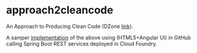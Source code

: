 # approach2cleancode

An Approach to Producing Clean Code (DZone <a href="https://dzone.com/links/an-approach-to-producing-clean-code.html">link</a>).

A samper <a href="https://mapteb.github.io/approach2cleancode/v1.0/customizePizza.html">implementation</a> of the above using (HTML5+Angular UI) in GitHub calling Spring Boot REST services deployed in Cloud Foundry.
